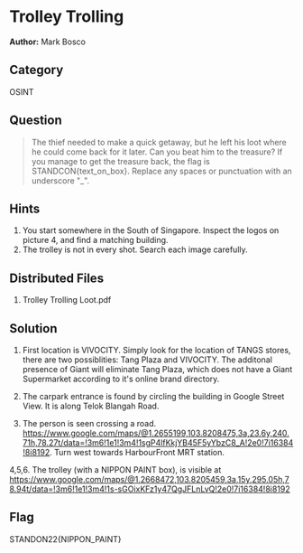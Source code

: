 # Trolley Trolling

**Author:** Mark Bosco

## Category

OSINT

## Question
> The thief needed to make a quick getaway, but he left his loot where he could come back for it later.
> Can you beat him to the treasure? If you manage to get the treasure back, the flag is STANDCON{text_on_box}. Replace any spaces or punctuation with an underscore "_".

## Hints

1. You start somewhere in the South of Singapore. Inspect the logos on picture 4, and find a matching building.
2. The trolley is not in every shot. Search each image carefully.

## Distributed Files

1. Trolley Trolling Loot.pdf

## Solution
1. First location is VIVOCITY. Simply look for the location of TANGS stores, there are two possiblities: Tang Plaza and VIVOCITY. The additonal presence of Giant will eliminate Tang Plaza, which does not have a Giant Supermarket according to it's online brand directory.

2. The carpark entrance is found by circling the building in Google Street View. It is along Telok Blangah Road.

3. The person is seen crossing a road. https://www.google.com/maps/@1.2655199,103.8208475,3a,23.6y,240.71h,78.27t/data=!3m6!1e1!3m4!1sgP4lfKkjYB45F5yYbzC8_A!2e0!7i16384!8i8192. Turn west towards HarbourFront MRT station.

4,5,6. The trolley (with a NIPPON PAINT box), is visible at https://www.google.com/maps/@1.2668472,103.8205459,3a,15y,295.05h,78.94t/data=!3m6!1e1!3m4!1s-sGOixKFz1y47QgJFLnLvQ!2e0!7i16384!8i8192

## Flag
STANDON22{NIPPON_PAINT}
